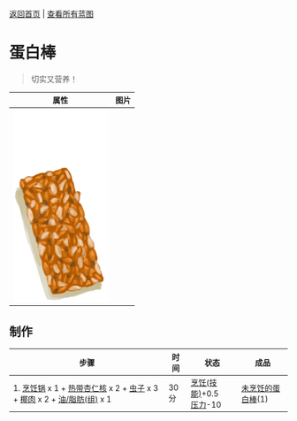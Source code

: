 [返回首页](index.md)   |  [查看所有蓝图](blueprint.md)
# 蛋白棒  
> 切实又营养！  
  
  属性  |   图片   
 ----  |  ----:   
   |  ![](Sprite/ProteinBar.png)   
  
## 制作  
步骤  |  时间  |  状态  |  成品  
----  |  ----  |  ----  |  ----  
1. [烹饪锅](CookingPot.md) x 1 + [热带杏仁核](TropicalAlmondKernels.md) x 2 + [虫子](Bugs.md) x 3 + [椰肉](CoconutMeat.md) x 2 + [油/脂肪(组)](GpTag_OilFat.md) x 1  |  30分  |  [烹饪(技能)](Skill_Cooking.md)+0.5<br>[压力](Stress.md)-10  |  [未烹饪的蛋白棒](ProteinBarUncooked.md)(1)  
